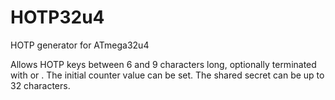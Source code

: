# HOTP32u4
HOTP generator for ATmega32u4

Allows HOTP keys between 6 and 9 characters long, optionally terminated with <ENTER> or <TAB>.
The initial counter value can be set.
The shared secret can be up to 32 characters.
